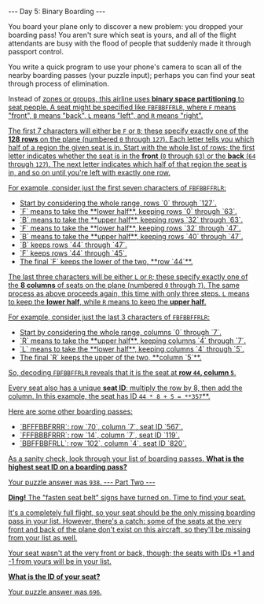 --- Day 5: Binary Boarding ---

You board your plane only to discover a new problem: you dropped your boarding pass! You aren't sure which seat is yours, and all of the flight attendants are busy with the flood of people that suddenly made it through passport control.


You write a <span title="No problem!">quick program</span> to use your phone's camera to scan all of the nearby boarding passes (your puzzle input); perhaps you can find your seat through process of elimination.


Instead of <a target="_blank" href="https://www.youtube.com/watch?v=oAHbLRjF0vo">zones or groups, this airline uses **binary space partitioning** to seat people. A seat might be specified like `FBFBBFFRLR`, where `F` means "front", `B` means "back", `L` means "left", and `R` means "right".


The first 7 characters will either be `F` or `B`; these specify exactly one of the **128 rows** on the plane (numbered `0` through `127`). Each letter tells you which half of a region the given seat is in. Start with the whole list of rows; the first letter indicates whether the seat is in the **front** (`0` through `63`) or the **back** (`64` through `127`). The next letter indicates which half of that region the seat is in, and so on until you're left with exactly one row.


For example, consider just the first seven characters of `FBFBBFFRLR`:

<ul>
<li>Start by considering the whole range, rows `0` through `127`.</li>
<li>`F` means to take the **lower half**, keeping rows `0` through `63`.</li>
<li>`B` means to take the **upper half**, keeping rows `32` through `63`.</li>
<li>`F` means to take the **lower half**, keeping rows `32` through `47`.</li>
<li>`B` means to take the **upper half**, keeping rows `40` through `47`.</li>
<li>`B` keeps rows `44` through `47`.</li>
<li>`F` keeps rows `44` through `45`.</li>
<li>The final `F` keeps the lower of the two, **row `44`**.</li>
</ul>

The last three characters will be either `L` or `R`; these specify exactly one of the **8 columns** of seats on the plane (numbered `0` through `7`). The same process as above proceeds again, this time with only three steps.  `L` means to keep the **lower half**, while `R` means to keep the **upper half**.


For example, consider just the last 3 characters of `FBFBBFFRLR`:

<ul>
<li>Start by considering the whole range, columns `0` through `7`.</li>
<li>`R` means to take the **upper half**, keeping columns `4` through `7`.</li>
<li>`L` means to take the **lower half**, keeping columns `4` through `5`.</li>
<li>The final `R` keeps the upper of the two, **column `5`**.</li>
</ul>

So, decoding `FBFBBFFRLR` reveals that it is the seat at **row `44`, column `5`**.


Every seat also has a unique **seat ID**: multiply the row by 8, then add the column. In this example, the seat has ID `44 * 8 + 5 = **357`**.


Here are some other boarding passes:

<ul>
<li>`BFFFBBFRRR`: row `70`, column `7`, seat ID `567`.</li>
<li>`FFFBBBFRRR`: row `14`, column `7`, seat ID `119`.</li>
<li>`BBFFBBFRLL`: row `102`, column `4`, seat ID `820`.</li>
</ul>

As a sanity check, look through your list of boarding passes. **What is the highest seat ID on a boarding pass?**



Your puzzle answer was `938`.
--- Part Two ---

**Ding!** The "fasten seat belt" signs have turned on. Time to find your seat.


It's a completely full flight, so your seat should be the only missing boarding pass in your list.  However, there's a catch: some of the seats at the very front and back of the plane don't exist on this aircraft, so they'll be missing from your list as well.


Your seat wasn't at the very front or back, though; the seats with IDs +1 and -1 from yours will be in your list.


**What is the ID of your seat?**



Your puzzle answer was `696`.